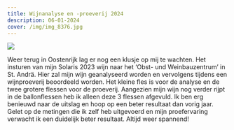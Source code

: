```yaml
---
title: Wijnanalyse en -proeverij 2024
description: 06-01-2024
cover: /img/img_8376.jpg
---
```

![](/img/img_8376.jpg)

Weer terug in Oostenrijk lag er nog een klusje op mij te wachten.
Het insturen van mijn Solaris 2023 wijn naar het ‘Obst- und Weinbauzentrum’ in St. Andrä. Hier zal mijn wijn geanalyseerd worden en vervolgens tijdens een wijnproeverij beoordeeld worden. Het kleine fles is voor de analyse en de twee grotere flessen voor de proeverij. Aangezien mijn wijn nog verder rijpt in de ballonflessen heb ik alleen deze 3 flessen afgevuld.
Ik ben erg benieuwd naar de uitslag en hoop op een beter resultaat dan vorig jaar. Gelet op de metingen die ik zelf heb uitgevoerd en mijn proefervaring verwacht ik een duidelijk beter resultaat.
Altijd weer spannend!
